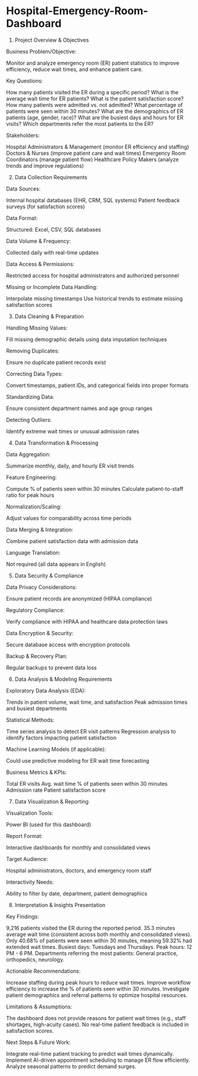 # Hospital-Emergency-Room-Dashboard
1. Project Overview & Objectives

Business Problem/Objective:

Monitor and analyze emergency room (ER) patient statistics to improve efficiency, reduce wait times, and enhance patient care.

Key Questions:

How many patients visited the ER during a specific period?
What is the average wait time for ER patients?
What is the patient satisfaction score?
How many patients were admitted vs. not admitted?
What percentage of patients were seen within 30 minutes?
What are the demographics of ER patients (age, gender, race)?
What are the busiest days and hours for ER visits?
Which departments refer the most patients to the ER?

Stakeholders:

Hospital Administrators & Management (monitor ER efficiency and staffing)
Doctors & Nurses (improve patient care and wait times)
Emergency Room Coordinators (manage patient flow)
Healthcare Policy Makers (analyze trends and improve regulations)

2. Data Collection Requirements

Data Sources:

Internal hospital databases (EHR, CRM, SQL systems)
Patient feedback surveys (for satisfaction scores)

Data Format:

Structured: Excel, CSV, SQL databases

Data Volume & Frequency:

Collected daily with real-time updates

Data Access & Permissions:

Restricted access for hospital administrators and authorized personnel

Missing or Incomplete Data Handling:

Interpolate missing timestamps
Use historical trends to estimate missing satisfaction scores

3. Data Cleaning & Preparation

Handling Missing Values:

Fill missing demographic details using data imputation techniques

Removing Duplicates:

Ensure no duplicate patient records exist

Correcting Data Types:

Convert timestamps, patient IDs, and categorical fields into proper formats

Standardizing Data:

Ensure consistent department names and age group ranges

Detecting Outliers:

Identify extreme wait times or unusual admission rates

4. Data Transformation & Processing

Data Aggregation:

Summarize monthly, daily, and hourly ER visit trends

Feature Engineering:

Compute % of patients seen within 30 minutes
Calculate patient-to-staff ratio for peak hours

Normalization/Scaling:

Adjust values for comparability across time periods

Data Merging & Integration:

Combine patient satisfaction data with admission data

Language Translation:

Not required (all data appears in English)

5. Data Security & Compliance

Data Privacy Considerations:

Ensure patient records are anonymized (HIPAA compliance)

Regulatory Compliance:

Verify compliance with HIPAA and healthcare data protection laws

Data Encryption & Security:

Secure database access with encryption protocols

Backup & Recovery Plan:

Regular backups to prevent data loss

6. Data Analysis & Modeling Requirements

Exploratory Data Analysis (EDA):

Trends in patient volume, wait time, and satisfaction
Peak admission times and busiest departments

Statistical Methods:

Time series analysis to detect ER visit patterns
Regression analysis to identify factors impacting patient satisfaction

Machine Learning Models (if applicable):

Could use predictive modeling for ER wait time forecasting

Business Metrics & KPIs:

Total ER visits
Avg. wait time
% of patients seen within 30 minutes
Admission rate
Patient satisfaction score

7. Data Visualization & Reporting

Visualization Tools:

Power BI (used for this dashboard)

Report Format:

Interactive dashboards for monthly and consolidated views

Target Audience:

Hospital administrators, doctors, and emergency room staff

Interactivity Needs:

Ability to filter by date, department, patient demographics

8. Interpretation & Insights Presentation

Key Findings:

9,216 patients visited the ER during the reported period.
35.3 minutes average wait time (consistent across both monthly and consolidated views).
Only 40.68% of patients were seen within 30 minutes, meaning 59.32% had extended wait times.
Busiest days: Tuesdays and Thursdays.
Peak hours: 12 PM - 6 PM.
Departments referring the most patients: General practice, orthopedics, neurology.

Actionable Recommendations:

Increase staffing during peak hours to reduce wait times.
Improve workflow efficiency to increase the % of patients seen within 30 minutes.
Investigate patient demographics and referral patterns to optimize hospital resources.

Limitations & Assumptions:

The dashboard does not provide reasons for patient wait times (e.g., staff shortages, high-acuity cases).
No real-time patient feedback is included in satisfaction scores.

Next Steps & Future Work:

Integrate real-time patient tracking to predict wait times dynamically.
Implement AI-driven appointment scheduling to manage ER flow efficiently.
Analyze seasonal patterns to predict demand surges.
